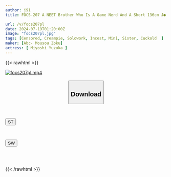 ```yaml
---
author: j91
title: FOCS-207 A NEET Brother Who Is A Game Nerd And A Short 136cm J● Beautiful Girl's Blowjob, Swallowing, NTR, And Creampie. A Quagmire Of Immorality And Co-dependent Sex Between Brother And Sister. Yuka Miyoshi

url: /v/focs207pl
date: 2024-07-19T01:20:00Z
image: "focs207pl.jpg"
tags: [Censored, Creampie, Solowork, Incest, Mini, Sister, Cuckold	]
maker: [Abc- Mousou Zoku]
actress: [ Miyoshi Yuzuka ]
---
```



{{< rawhtml >}}

<div class="video" data-videoid="K0kmXMexlWczb7">
    <a href="javascript:;">
        <img src="/v/focs207pl/focs207pl.jpg" width="WIDTH" height="HEIGHT" alt="focs207pl.mp4" loading="lazy">
    </a>
</div>

<script type="text/javascript" src="https://j91.asia/asset/on-demand-st.js"></script>

<br>
  <link rel="stylesheet" href="https://j91.asia/asset/bs5.css">
  
  <center>
  <button class="btn btn-primary" type="button" data-bs-toggle="collapse" data-bs-target=".multi-collapse" aria-expanded="false" aria-controls="multiCollapseExample1 multiCollapseExample2"><h2>Download</h2></button></center>
</p>
<div class="row">
  <div class="col">
    <div class="collapse multi-collapse" id="multiCollapseExample1">
      <div class="card card-body">
	      	      <br>
<div class="buttons">  
<p><a href="/v/focs207pl/st.html" target="_blank"><button class="btn-hover color-3"><i class="fa fa-download"></i> ST</button></a></p></div>
    </div>
  </div>
</div>
  <div class="col">
    <div class="collapse multi-collapse" id="multiCollapseExample2">
      <div class="card card-body">
	      <br>
<div class="buttons">
<p><a href="/v/focs207pl/sw.html" target="_blank"><button class="btn-hover color-2"><i class="fa fa-download"></i> SW</button></a></p></div>
<br><br>
      </div>
    </div>
  </div>
</div>

{{< /rawhtml >}}